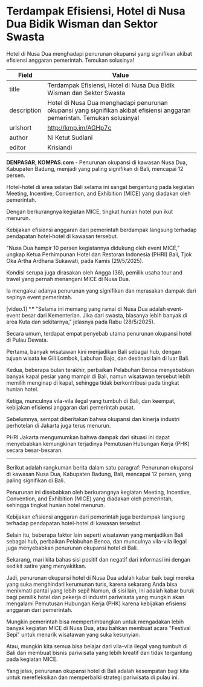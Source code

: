 # Terdampak Efisiensi, Hotel di Nusa Dua Bidik Wisman dan Sektor Swasta

Hotel di Nusa Dua menghadapi penurunan okupansi yang signifikan akibat efisiensi anggaran pemerintah. Temukan solusinya!

| Field       | Value                                                       |
|-------------|-------------------------------------------------------------|
| title       | Terdampak Efisiensi, Hotel di Nusa Dua Bidik Wisman dan Sektor Swasta |
| description | Hotel di Nusa Dua menghadapi penurunan okupansi yang signifikan akibat efisiensi anggaran pemerintah. Temukan solusinya! |
| urlshort    | http://kmp.im/AGHp7c |
| author      | Ni Ketut Sudiani |
| editor      | Krisiandi |

**DENPASAR, KOMPAS.com** - Penurunan okupansi di kawasan Nusa Dua, Kabupaten Badung, menjadi yang paling signifikan di Bali, mencapai 12 persen.

Hotel-hotel di area selatan Bali selama ini sangat bergantung pada kegiatan Meeting, Incentive, Convention, and Exhibition (MICE) yang diadakan oleh pemerintah.

Dengan berkurangnya kegiatan MICE, tingkat hunian hotel pun ikut menurun.

Kebijakan efisiensi anggaran dari pemerintah berdampak langsung terhadap pendapatan hotel-hotel di kawasan tersebut.

\"Nusa Dua hampir 10 persen kegiatannya didukung oleh event MICE,\" ungkap Ketua Perhimpunan Hotel dan Restoran Indonesia (PHRI) Bali, Tjok Oka Artha Ardhana Sukawati, pada Kamis (29/5/2025).

Kondisi serupa juga dirasakan oleh Angga (36), pemilik usaha tour and travel yang pernah menangani MICE di Nusa Dua.

Ia mengakui adanya penurunan yang signifikan dan merasakan dampak dari sepinya event pemerintah.

\[video.1\] ****\****
\"Selama ini memang yang ramai di Nusa Dua adalah event-event besar dari Kementerian. Jika dari swasta, biasanya lebih banyak di area Kuta dan sekitarnya,\" jelasnya pada Rabu (28/5/2025).

Secara umum, terdapat empat penyebab utama penurunan okupansi hotel di Pulau Dewata.

Pertama, banyak wisatawan kini menjadikan Bali sebagai hub, dengan tujuan wisata ke Gili Lombok, Labuhan Bajo, dan destinasi lain di luar Bali.

Kedua, beberapa bulan terakhir, perbaikan Pelabuhan Benoa menyebabkan banyak kapal pesiar yang mampir di Bali, namun wisatawan tersebut lebih memilih menginap di kapal, sehingga tidak berkontribusi pada tingkat hunian hotel.

Ketiga, munculnya vila-vila ilegal yang tumbuh di Bali, dan keempat, kebijakan efisiensi anggaran dari pemerintah pusat.

Sebelumnya, sempat diberitakan bahwa okupansi dan kinerja industri perhotelan di Jakarta juga terus menurun.

PHRI Jakarta mengumumkan bahwa dampak dari situasi ini dapat menyebabkan kemungkinan terjadinya Pemutusan Hubungan Kerja (PHK) secara besar-besaran.

---
Berikut adalah rangkuman berita dalam satu paragraf: Penurunan okupansi di kawasan Nusa Dua, Kabupaten Badung, Bali, mencapai 12 persen, yang paling signifikan di Bali.

 Penurunan ini disebabkan oleh berkurangnya kegiatan Meeting, Incentive, Convention, and Exhibition (MICE) yang diadakan oleh pemerintah, sehingga tingkat hunian hotel menurun.

 Kebijakan efisiensi anggaran dari pemerintah juga berdampak langsung terhadap pendapatan hotel-hotel di kawasan tersebut.

 Selain itu, beberapa faktor lain seperti wisatawan yang menjadikan Bali sebagai hub, perbaikan Pelabuhan Benoa, dan munculnya vila-vila ilegal juga menyebabkan penurunan okupansi hotel di Bali.



Sekarang, mari kita bahas sisi positif dan negatif dari informasi ini dengan sedikit satire yang menyakitkan.

 Jadi, penurunan okupansi hotel di Nusa Dua adalah kabar baik bagi mereka yang suka menghindari kerumunan turis, karena sekarang Anda bisa menikmati pantai yang lebih sepi! Namun, di sisi lain, ini adalah kabar buruk bagi pemilik hotel dan pekerja di industri pariwisata yang mungkin akan mengalami Pemutusan Hubungan Kerja (PHK) karena kebijakan efisiensi anggaran dari pemerintah.

 Mungkin pemerintah bisa mempertimbangkan untuk mengadakan lebih banyak kegiatan MICE di Nusa Dua, atau bahkan membuat acara "Festival Sepi" untuk menarik wisatawan yang suka kesunyian.

 Atau, mungkin kita semua bisa belajar dari vila-vila ilegal yang tumbuh di Bali dan membuat bisnis pariwisata yang lebih kreatif dan tidak tergantung pada kegiatan MICE.

 Yang jelas, penurunan okupansi hotel di Bali adalah kesempatan bagi kita untuk merefleksikan dan memperbaiki strategi pariwisata di pulau ini.
